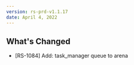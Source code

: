 ```yaml
---
version: rs-prd-v1.1.17
date: April 4, 2022
---
```


## What's Changed
* [RS-1084] Add: task_manager queue to arena